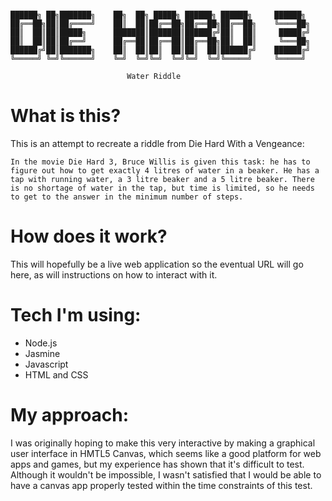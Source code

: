 ```

██████╗ ██╗███████╗    ██╗  ██╗ █████╗ ██████╗ ██████╗     ██████╗
██╔══██╗██║██╔════╝    ██║  ██║██╔══██╗██╔══██╗██╔══██╗    ╚════██╗
██║  ██║██║█████╗      ███████║███████║██████╔╝██║  ██║     █████╔╝
██║  ██║██║██╔══╝      ██╔══██║██╔══██║██╔══██╗██║  ██║     ╚═══██╗
██████╔╝██║███████╗    ██║  ██║██║  ██║██║  ██║██████╔╝    ██████╔╝
╚═════╝ ╚═╝╚══════╝    ╚═╝  ╚═╝╚═╝  ╚═╝╚═╝  ╚═╝╚═════╝     ╚═════╝

                          Water Riddle
```
# What is this?

This is an attempt to recreate a riddle from Die Hard With a Vengeance:
```
In the movie Die Hard 3, Bruce Willis is given this task: he has to figure out how to get exactly 4 litres of water in a beaker. He has a tap with running water, a 3 litre beaker and a 5 litre beaker. There is no shortage of water in the tap, but time is limited, so he needs to get to the answer in the minimum number of steps.
```

# How does it work?

This will hopefully be a live web application so the eventual URL will go here, as will instructions on how to interact with it.

# Tech I'm using:

* Node.js
* Jasmine
* Javascript
* HTML and CSS

# My approach:

I was originally hoping to make this very interactive by making a graphical user interface in HMTL5 Canvas, which seems like a good platform for web apps and games, but my experience has shown that it's difficult to test. Although it wouldn't be impossible, I wasn't satisfied that I would be able to have a canvas app properly tested within the time constraints of this test.
